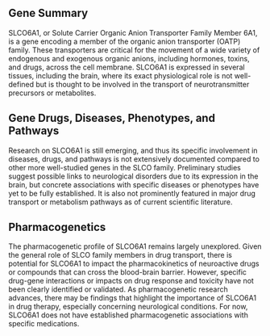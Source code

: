 ## Gene Summary
SLCO6A1, or Solute Carrier Organic Anion Transporter Family Member 6A1, is a gene encoding a member of the organic anion transporter (OATP) family. These transporters are critical for the movement of a wide variety of endogenous and exogenous organic anions, including hormones, toxins, and drugs, across the cell membrane. SLCO6A1 is expressed in several tissues, including the brain, where its exact physiological role is not well-defined but is thought to be involved in the transport of neurotransmitter precursors or metabolites.

## Gene Drugs, Diseases, Phenotypes, and Pathways
Research on SLCO6A1 is still emerging, and thus its specific involvement in diseases, drugs, and pathways is not extensively documented compared to other more well-studied genes in the SLCO family. Preliminary studies suggest possible links to neurological disorders due to its expression in the brain, but concrete associations with specific diseases or phenotypes have yet to be fully established. It is also not prominently featured in major drug transport or metabolism pathways as of current scientific literature.

## Pharmacogenetics
The pharmacogenetic profile of SLCO6A1 remains largely unexplored. Given the general role of SLCO family members in drug transport, there is potential for SLCO6A1 to impact the pharmacokinetics of neuroactive drugs or compounds that can cross the blood-brain barrier. However, specific drug-gene interactions or impacts on drug response and toxicity have not been clearly identified or validated. As pharmacogenetic research advances, there may be findings that highlight the importance of SLCO6A1 in drug therapy, especially concerning neurological conditions. For now, SLCO6A1 does not have established pharmacogenetic associations with specific medications.